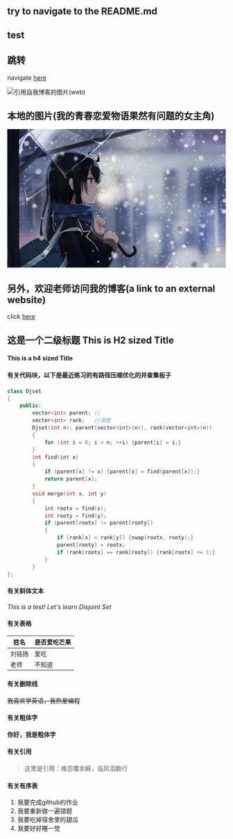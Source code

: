 ## try to navigate to the README.md

## test
## 跳转
navigate [here](README.md)

![引用自我博客的图片(web)](https://img-blog.csdnimg.cn/20210425143046399.jpg?x-oss-process=image/watermark,type_ZmFuZ3poZW5naGVpdGk,shadow_10,text_aHR0cHM6Ly9ibG9nLmNzZG4ubmV0L20wXzQ4Nzc1MzE5,size_16,color_FFFFFF,t_70#pic_center)

## 本地的图片(我的青春恋爱物语果然有问题的女主角)
![local pic](YoukiNa.png)


## 另外，欢迎老师访问我的博客(a link to an external website)
click [here](http://mingyangovo.gitee.io/liumingyang/)

## 这是一个二级标题 This is H2 sized Title

#### This is a h4 sized Title

#### 有关代码块，以下是最近练习的有路径压缩优化的并查集板子
```cpp
class Djset
{
    public:
        vector<int> parent;	//
        vector<int> rank;	//深度
        Djset(int n): parent(vector<int>(n)), rank(vector<int>(n))
        {
            for (int i = 0; i < n; ++i) {parent[i] = i;}
        }
        int find(int x)
        {
            if (parent[x] != x) {parent[x] = find(parent[x]);}
            return parent[x];
        }
        void merge(int x, int y)
        {
            int rootx = find(x);
            int rooty = find(y);
            if (parent[rootx] != parent[rooty]) 
            {
                if (rank[x] < rank[y]) {swap(rootx, rooty);}
                parent[rooty] = rootx;
                if (rank[rootx] == rank[rooty]) {rank[rootx] += 1;}
            }
        }
};
```
#### 有关斜体文本
*This is a test! Let's learn Disjoint Set*

#### 有关表格

|  姓名   | 是否爱吃芒果  |
|  ----  | ----  |
| 刘铭扬  | 爱吃 |
| 老师  | 不知道 |
#### 有关删除线
~~我喜欢学英语，我热爱编程~~ 

#### 有关粗体字
**你好，我是粗体字**

#### 有关引用
> 这里是引用：难忍覆余觞，临风泪数行


#### 有关有序表
 1. 我要完成github的作业
 2. 我要重新做一遍错题
 3. 我要吃掉宿舍里的甜瓜
 4. 我要好好睡一觉
